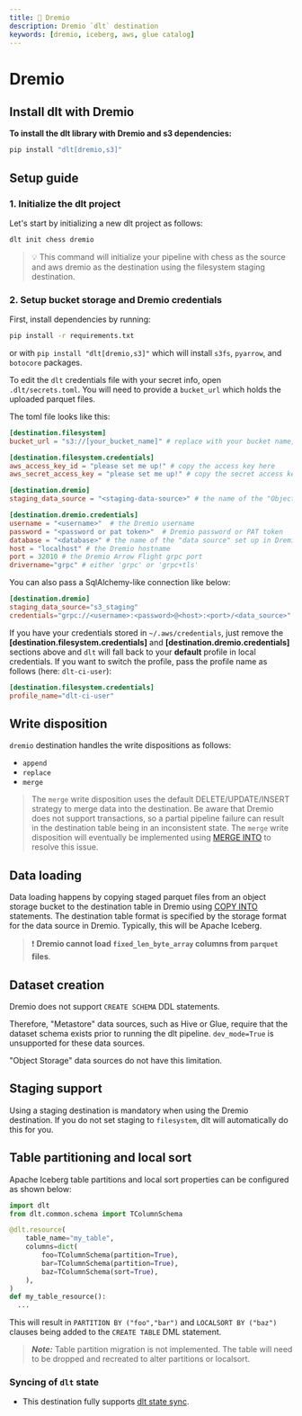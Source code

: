 ```yaml
---
title: 🧪 Dremio
description: Dremio `dlt` destination
keywords: [dremio, iceberg, aws, glue catalog]
---
```


# Dremio

## Install dlt with Dremio
**To install the dlt library with Dremio and s3 dependencies:**
```sh
pip install "dlt[dremio,s3]"
```

## Setup guide
### 1. Initialize the dlt project

Let's start by initializing a new dlt project as follows:
   ```sh
   dlt init chess dremio
   ```
   > 💡 This command will initialize your pipeline with chess as the source and aws dremio as the destination using the filesystem staging destination.


### 2. Setup bucket storage and Dremio credentials

First, install dependencies by running:
```sh
pip install -r requirements.txt
```
or with `pip install "dlt[dremio,s3]"` which will install `s3fs`, `pyarrow`, and `botocore` packages.

To edit the `dlt` credentials file with your secret info, open `.dlt/secrets.toml`. You will need to provide a `bucket_url` which holds the uploaded parquet files.

The toml file looks like this:

```toml
[destination.filesystem]
bucket_url = "s3://[your_bucket_name]" # replace with your bucket name,

[destination.filesystem.credentials]
aws_access_key_id = "please set me up!" # copy the access key here
aws_secret_access_key = "please set me up!" # copy the secret access key here

[destination.dremio]
staging_data_source = "<staging-data-source>" # the name of the "Object Storage" data source in Dremio containing the s3 bucket

[destination.dremio.credentials]
username = "<username>"  # the Dremio username
password = "<password or pat token>"  # Dremio password or PAT token
database = "<database>" # the name of the "data source" set up in Dremio where you want to load your data
host = "localhost" # the Dremio hostname
port = 32010 # the Dremio Arrow Flight grpc port
drivername="grpc" # either 'grpc' or 'grpc+tls'
```

You can also pass a SqlAlchemy-like connection like below:
```toml
[destination.dremio]
staging_data_source="s3_staging"
credentials="grpc://<username>:<password>@<host>:<port>/<data_source>"
```

If you have your credentials stored in `~/.aws/credentials`, just remove the **[destination.filesystem.credentials]** and **[destination.dremio.credentials]** sections above and `dlt` will fall back to your **default** profile in local credentials. If you want to switch the profile, pass the profile name as follows (here: `dlt-ci-user`):
```toml
[destination.filesystem.credentials]
profile_name="dlt-ci-user"
```

## Write disposition

`dremio` destination handles the write dispositions as follows:
- `append`
- `replace`
- `merge`

> The `merge` write disposition uses the default DELETE/UPDATE/INSERT strategy to merge data into the destination. Be aware that Dremio does not support transactions, so a partial pipeline failure can result in the destination table being in an inconsistent state. The `merge` write disposition will eventually be implemented using [MERGE INTO](https://docs.dremio.com/current/reference/sql/commands/apache-iceberg-tables/apache-iceberg-merge/) to resolve this issue.

## Data loading

Data loading happens by copying staged parquet files from an object storage bucket to the destination table in Dremio using [COPY INTO](https://docs.dremio.com/cloud/reference/sql/commands/copy-into-table/) statements. The destination table format is specified by the storage format for the data source in Dremio. Typically, this will be Apache Iceberg.

> ❗ **Dremio cannot load `fixed_len_byte_array` columns from `parquet` files**.

## Dataset creation

Dremio does not support `CREATE SCHEMA` DDL statements.

Therefore, "Metastore" data sources, such as Hive or Glue, require that the dataset schema exists prior to running the dlt pipeline. `dev_mode=True` is unsupported for these data sources.

"Object Storage" data sources do not have this limitation.

## Staging support

Using a staging destination is mandatory when using the Dremio destination. If you do not set staging to `filesystem`, dlt will automatically do this for you.

## Table partitioning and local sort
Apache Iceberg table partitions and local sort properties can be configured as shown below:
```py
import dlt
from dlt.common.schema import TColumnSchema

@dlt.resource(
    table_name="my_table",
    columns=dict(
        foo=TColumnSchema(partition=True),
        bar=TColumnSchema(partition=True),
        baz=TColumnSchema(sort=True),
    ),
)
def my_table_resource():
  ...
```
This will result in `PARTITION BY ("foo","bar")` and `LOCALSORT BY ("baz")` clauses being added to the `CREATE TABLE` DML statement.

> ***Note:*** Table partition migration is not implemented. The table will need to be dropped and recreated to alter partitions or localsort.

### Syncing of `dlt` state
- This destination fully supports [dlt state sync](../../general-usage/state#syncing-state-with-destination).

<!--@@@DLT_TUBA dremio-->

